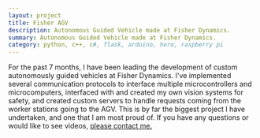 ```yaml
---
layout: project
title: Fisher AGV
description: Autonomous Guided Vehicle made at Fisher Dynamics.
summary: Autonomous Guided Vehicle made at Fisher Dynamics.
category: python, c++, c#, flask, arduino, hero, raspberry pi
---
```



For the past 7 months, I have been leading the development of custom autonomously guided
vehicles at Fisher Dynamics.  I've implemented several communication protocols to interface
multiple microcontrollers and microcomputers, interfaced with and created my own vision
 systems for safety, and created custom servers to handle requests coming from the
 worker stations going to the AGV.  This is by far the biggest project I have undertaken,
 and one that I am most proud of.  If you have any questions or would like to see videos,
 <a href="mailto:contact@cmaks.dev">please contact me.</a>


